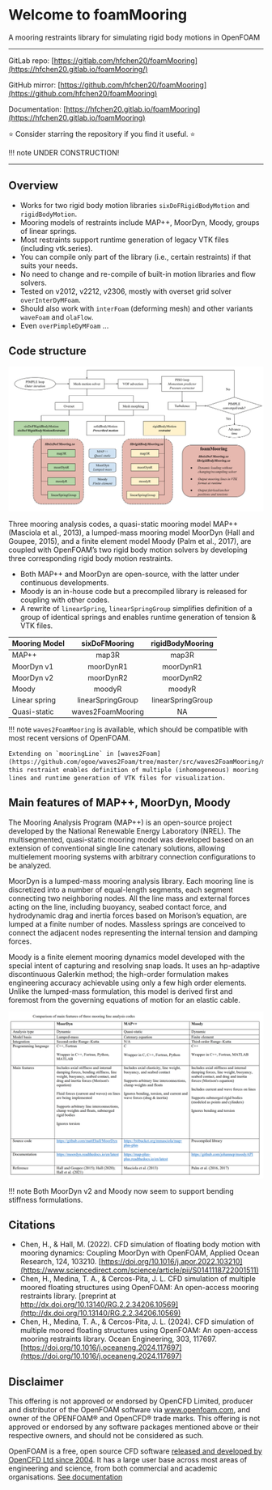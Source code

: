 # Welcome to foamMooring

A mooring restraints library for simulating rigid body motions in OpenFOAM

---

GitLab repo: [https://gitlab.com/hfchen20/foamMooring](https://hfchen20.gitlab.io/foamMooring/)

GitHub mirror: [https://github.com/hfchen20/foamMooring](https://github.com/hfchen20/foamMooring)

Documentation: [https://hfchen20.gitlab.io/foamMooring](https://hfchen20.gitlab.io/foamMooring)

:star: Consider starring the repository if you find it useful. :star:

!!! note
    UNDER CONSTRUCTION!

---

## Overview

- Works for two rigid body motion libraries `sixDoFRigidBodyMotion` and `rigidBodyMotion`.
- Mooring models of restraints include MAP++, MoorDyn, Moody, groups of linear springs.
- Most restraints support runtime generation of legacy VTK files (including vtk.series).
- You can compile only part of the library (i.e., certain restraints) if that suits your needs.
- No need to change and re-compile of built-in motion libraries and flow solvers.
- Tested on v2012, v2212, v2306, mostly with overset grid solver `overInterDyMFoam`.
- Should also work with `interFoam` (deforming mesh) and other variants `waveFoam` and `olaFlow`.
- Even `overPimpleDyMFoam` ...

## Code structure
![Flowchart of foamMooring](img/flowchart_foamMooring.svg)

Three mooring analysis codes, a quasi-static mooring model MAP++ (Masciola et al., 2013), a lumped-mass mooring model MoorDyn (Hall and Goupee, 2015), and a finite element model Moody (Palm et al., 2017), are coupled with OpenFOAM’s two rigid body motion solvers by developing three corresponding rigid body motion restraints.

- Both MAP++ and MoorDyn are open-source, with the latter under continuous developments. 
- Moody is an in-house code but a precompiled library is released for coupling with other codes.
- A rewrite of `linearSpring`, `linearSpringGroup` simplifies definition of a group of identical springs and enables runtime generation of tension & VTK files.

Mooring Model | sixDoFMooring | rigidBodyMooring
:------------ |:-------------:|:-----------:
MAP++         | map3R        | map3R 
MoorDyn v1    | moorDynR1    | moorDynR1
MoorDyn v2    | moorDynR2    | moorDynR2
Moody         | moodyR       | moodyR
Linear spring | linearSpringGroup  | linearSpringGroup
Quasi-static  | waves2FoamMooring  | NA

!!! note
    `waves2FoamMooring` is available, which should be compatible with most recent versions of OpenFOAM.

    Extending on `mooringLine` in [waves2Foam](https://github.com/ogoe/waves2Foam/tree/master/src/waves2FoamMooring/mooringLine), this restraint enables definition of multiple (inhomogeneous) mooring lines and runtime generation of VTK files for visualization.

## Main features of MAP++, MoorDyn, Moody

The Mooring Analysis Program (MAP++) is an open-source project developed by the National Renewable Energy Laboratory (NREL). The multisegmented, quasi-static mooring model was developed based on an extension of conventional single line catenary solutions, allowing multielement mooring systems with arbitrary connection configurations to be analyzed. 

MoorDyn is a lumped-mass mooring analysis library. Each mooring line is discretized into a number of equal-length segments, each segment connecting two neighboring nodes. All the line mass and external forces acting on the line, including buoyancy, seabed contact force, and hydrodynamic drag and inertia forces based on Morison’s equation, are lumped at a finite number of nodes. Massless springs are conceived to connect the adjacent nodes representing the internal tension and damping forces. 

Moody is a finite element mooring dynamics model developed with the special intent of capturing and resolving snap loads. It uses an hp-adaptive discontinuous Galerkin method; the high-order formulation makes engineering accuracy achievable using only a few high order elements. Unlike the lumped-mass formulation, this model is derived first and foremost from the governing equations of motion for an elastic cable.

![Three mooring line codes](img/comparison_3_mooring_codes.PNG)

!!! note
    Both MoorDyn v2 and Moody now seem to support bending stiffness formulations.

## Citations
- Chen, H., & Hall, M. (2022). CFD simulation of floating body motion with mooring dynamics: Coupling MoorDyn with OpenFOAM,
Applied Ocean Research, 124, 103210. [https://doi.org/10.1016/j.apor.2022.103210](https://www.sciencedirect.com/science/article/pii/S0141118722001511)
- Chen, H., Medina, T. A., & Cercos-Pita, J. L. CFD simulation of multiple moored floating structures using OpenFOAM: An open-access mooring restraints library. [preprint at http://dx.doi.org/10.13140/RG.2.2.34206.10569](http://dx.doi.org/10.13140/RG.2.2.34206.10569)
- Chen, H., Medina, T. A., & Cercos-Pita, J. L. (2024). CFD simulation of multiple moored floating structures using OpenFOAM: An open-access mooring restraints library. Ocean Engineering, 303, 117697. [https://doi.org/10.1016/j.oceaneng.2024.117697](https://doi.org/10.1016/j.oceaneng.2024.117697)

## Disclaimer

This offering is not approved or endorsed by OpenCFD Limited, producer and distributor of the OpenFOAM software via www.openfoam.com, and owner of the OPENFOAM® and OpenCFD® trade marks. This offering is not approved or endorsed by any software packages mentioned above or their respective owners, and should not be considered as such.

OpenFOAM is a free, open source CFD software [released and developed by OpenCFD Ltd since 2004](http://www.openfoam.com/history/).
It has a large user base across most areas of engineering and science, from both commercial and academic organisations. [See documentation](http://www.openfoam.com/documentation)

